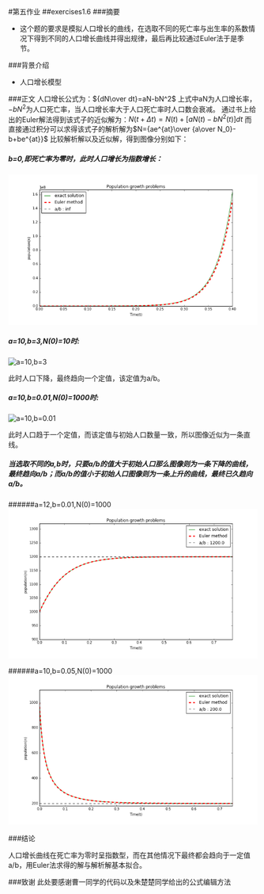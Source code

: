 ﻿#第五作业
##exercises1.6
###摘要
 -  这个题的要求是模拟人口增长的曲线，在选取不同的死亡率与出生率的系数情况下得到不同的人口增长曲线并得出规律，最后再比较通过Euler法于是季节。

###背景介绍
 -  人口增长模型

###正文
 人口增长公式为：${dN\over dt}=aN-bN^2$
 上式中aN为人口增长率，$-bN^2$为人口死亡率，当人口增长率大于人口死亡率时人口数会衰减。
通过书上给出的Euler解法得到该式子的近似解为：$N(t+\Delta t)=N(t)+[aN(t)-bN^2(t)]dt$
而直接通过积分可以求得该式子的解析解为$N={ae^{at}\over {a\over N_0}-b+be^{at}}$
比较解析解以及近似解，得到图像分别如下：

#####  b=0,即死亡率为零时，此时人口增长为指数增长：
![b=0][1]

  
#####  a=10,b=3,N(0)=10时:
![a=10,b=3][2]

此时人口下降，最终趋向一个定值，该定值为a/b。

#####  a=10,b=0.01,N(0)=1000时:
![a=10,b=0.01][3]

此时人口趋于一个定值，而该定值与初始人口数量一致，所以图像近似为一条直线。

##### 当选取不同的a,b时，只要a/b的值大于初始人口那么图像则为一条下降的曲线，最终趋向a/b；而a/b的值小于初始人口图像则为一条上升的曲线，最终已久趋向a/b。
######a=12,b=0.01,N(0)=1000
![a=12,b=0.01][4]

######a=10,b=0.05,N(0)=1000
![a=10,b=0.05][5]

###结论

人口增长曲线在死亡率为零时呈指数型，而在其他情况下最终都会趋向于一定值a/b，用Euler法求得的解与解析解基本拟合。

###致谢
此处要感谢曹一同学的代码以及朱楚楚同学给出的公式编辑方法


  [1]: https://github.com/Gailpig/computationalphysics_N2013301020123/blob/master/b=0.png
  [2]: https://github.com/Gailpig/computationalphysics_N2013301020123/blob/master/a=10%EF%BC%8Cb=3.png
  [3]: https://github.com/Gailpig/computationalphysics_N2013301020123/blob/master/a=10%EF%BC%8Cb=0.01.png
  [4]: https://github.com/Gailpig/computationalphysics_N2013301020123/blob/master/a=12,b=0.01.png
  [5]: https://github.com/Gailpig/computationalphysics_N2013301020123/blob/master/a=10,b=0.05.png
